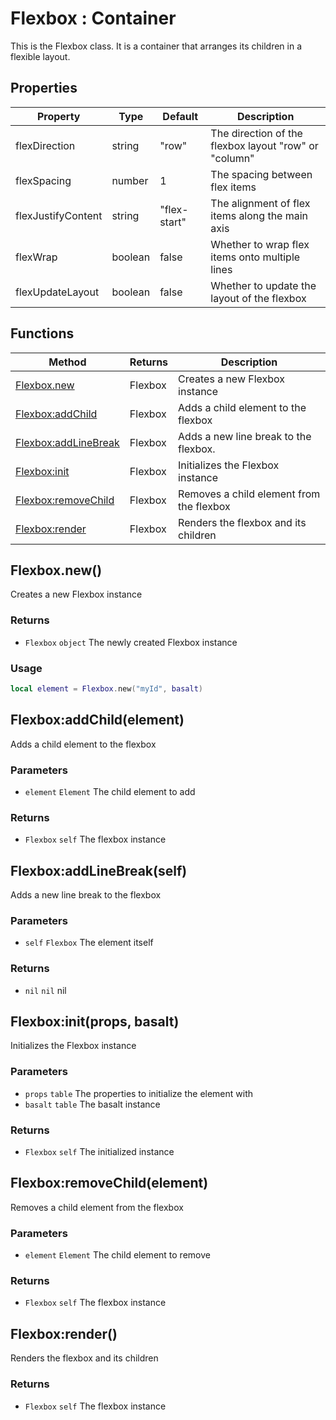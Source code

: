 # Flexbox : Container
This is the Flexbox class. It is a container that arranges its children in a flexible layout.

## Properties

|Property|Type|Default|Description|
|---|---|---|---|
|flexDirection|string|"row"|The direction of the flexbox layout "row" or "column"
|flexSpacing|number|1|The spacing between flex items
|flexJustifyContent|string|"flex-start"|The alignment of flex items along the main axis
|flexWrap|boolean|false|Whether to wrap flex items onto multiple lines
|flexUpdateLayout|boolean|false|Whether to update the layout of the flexbox

## Functions

|Method|Returns|Description|
|---|---|---|
|[Flexbox.new](#Flexbox.new)|Flexbox|Creates a new Flexbox instance
|[Flexbox:addChild](#Flexbox:addChild)|Flexbox|Adds a child element to the flexbox
|[Flexbox:addLineBreak](#Flexbox:addLineBreak)|Flexbox|Adds a new line break to the flexbox.
|[Flexbox:init](#Flexbox:init)|Flexbox|Initializes the Flexbox instance
|[Flexbox:removeChild](#Flexbox:removeChild)|Flexbox|Removes a child element from the flexbox
|[Flexbox:render](#Flexbox:render)|Flexbox|Renders the flexbox and its children


## Flexbox.new()
Creates a new Flexbox instance

### Returns
* `Flexbox` `object` The newly created Flexbox instance

### Usage
 ```lua
local element = Flexbox.new("myId", basalt)
```

## Flexbox:addChild(element)
Adds a child element to the flexbox

### Parameters
* `element` `Element` The child element to add

### Returns
* `Flexbox` `self` The flexbox instance

## Flexbox:addLineBreak(self)
Adds a new line break to the flexbox

### Parameters
* `self` `Flexbox` The element itself

### Returns
* `nil` `nil` nil

## Flexbox:init(props, basalt)
Initializes the Flexbox instance

### Parameters
* `props` `table` The properties to initialize the element with
* `basalt` `table` The basalt instance

### Returns
* `Flexbox` `self` The initialized instance

## Flexbox:removeChild(element)
Removes a child element from the flexbox

### Parameters
* `element` `Element` The child element to remove

### Returns
* `Flexbox` `self` The flexbox instance

## Flexbox:render()
Renders the flexbox and its children

### Returns
* `Flexbox` `self` The flexbox instance


